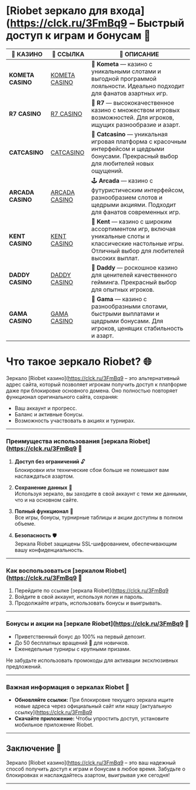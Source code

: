 # [Riobet зеркало для входа](https://clck.ru/3FmBq9 – Быстрый доступ к играм и бонусам 🎰


| 🎰 КАЗИНО         | 🔗 ССЫЛКА | 📜 ОПИСАНИЕ                                                                                            |
|------------------|-----------|-------------------------------------------------------------------------------------------------------|
| **KOMETA CASINO** | [KOMETA CASINO](https://spangle-flight.com/sb7d5531e) | 🌠 **Kometa** — казино с уникальными слотами и выгодной программой лояльности. Идеально подходит для фанатов азартных игр. |
| **R7 CASINO**     | [R7 CASINO](https://aristocratic-hall.com/s76cac8ff) | 🎯 **R7** — высококачественное казино с множеством игровых возможностей. Для игроков, ищущих разнообразие и азарт. |
| **CATCASINO**     | [CATCASINO](https://catchthecatthree.com/s31d0a629) | 🐾 **Catcasino** — уникальная игровая платформа с красочным интерфейсом и щедрыми бонусами. Прекрасный выбор для любителей новых ощущений. |
| **ARCADA CASINO**  | [ARCADA CASINO](https://synthed-neonway.com/s361a8387) | 🕹️ **Arcada** — казино с футуристическим интерфейсом, разнообразием слотов и щедрыми акциями. Подходит для фанатов современных игр. |
| **KENT CASINO**    | [KENT CASINO](https://passage-through-deserts.com/s14704f84) | 🎲 **Kent** — казино с широким ассортиментом игр, включая уникальные слоты и классические настольные игры. Отличный выбор для любителей высоких выплат. |
| **DADDY CASINO**   | [DADDY CASINO](https://nice-road-five.com/s6039b8c4) | 👑 **Daddy** — роскошное казино для ценителей качественного гейминга. Прекрасный выбор для опытных игроков. |
| **GAMA CASINO**    | [GAMA CASINO](https://cleellbert.com/s5e041f8c) | 💎 **Gama** — казино с разнообразными слотами, быстрыми выплатами и щедрыми бонусами. Для игроков, ценящих стабильность и азарт. |
# Что такое зеркало Riobet? 🌐

Зеркало [Riobet казино](https://clck.ru/3FmBq9 – это альтернативный адрес сайта, который позволяет игрокам получить доступ к платформе даже при блокировке основного домена. Оно полностью повторяет функционал оригинального сайта, сохраняя:  
- Ваш аккаунт и прогресс.  
- Баланс и активные бонусы.  
- Возможность участвовать в акциях и турнирах.  

---

### Преимущества использования [зеркала Riobet](https://clck.ru/3FmBq9 🚀

1. **Доступ без ограничений** 🔓  
   Блокировки или технические сбои больше не помешают вам наслаждаться азартом.  

2. **Сохранение данных** 🔐  
   Используя зеркало, вы заходите в свой аккаунт с теми же данными, что и на основном сайте.  

3. **Полный функционал** 🎲  
   Все игры, бонусы, турнирные таблицы и акции доступны в полном объеме.  

4. **Безопасность** 🛡️  
   Зеркала Riobet защищены SSL-шифрованием, обеспечивающим вашу конфиденциальность.  

---

### Как воспользоваться [зеркалом Riobet](https://clck.ru/3FmBq9 📝

1. Перейдите по ссылке [зеркала Riobet](https://clck.ru/3FmBq9  
2. Войдите в свой аккаунт, используя логин и пароль.  
3. Продолжайте играть, использовать бонусы и выигрывать.  

---

### Бонусы и акции на [зеркале Riobet](https://clck.ru/3FmBq9 🎁

- Приветственный бонус до 100% на первый депозит.  
- До 50 бесплатных вращений 🎡 для новичков.  
- Еженедельные турниры с крупными призами.  

Не забудьте использовать промокоды для активации эксклюзивных предложений.  

---

### Важная информация о зеркалах Riobet 🌟

- **Обновляйте ссылки:** При блокировке текущего зеркала ищите новые адреса через официальный сайт или нашу [актуальную ссылку](https://clck.ru/3FmBq9  
- **Скачайте приложение:** Чтобы упростить доступ, установите мобильное приложение Riobet.  

---

## Заключение 🎉

Зеркало [Riobet казино](https://clck.ru/3FmBq9 – это ваш надежный способ получить доступ к играм и бонусам в любое время. Забудьте о блокировках и наслаждайтесь азартом, выигрывая уже сегодня!  

---


